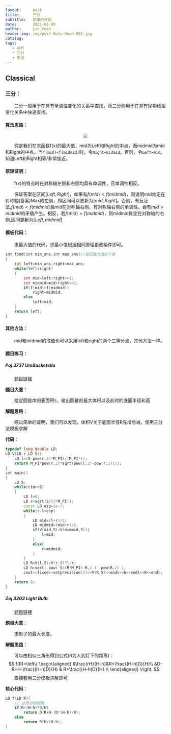 ```yaml
---
layout:     post
title:      三分
subtitle:   简单的开始
date:       2021-01-09
author:     Lin_Xuan
header-img: img/post-Note-Head-001.jpg
catalog:
tags:
   - ACM
   - 三分
   - 笔记
---
```

## Classical

### 三分：

&emsp;&emsp;二分一般用于在具有单调性变化的关系中查找，而三分则用于在具有抛物线型变化关系中快速查找。

#### 算法思路：

<center><img src="https://s3.ax1x.com/2021/01/09/sQlG6S.jpg" style="zoom:80%;" /></center>

&emsp;&emsp;假定我们在求函数f(x)的最大值，mid为Left和Right的中点，而midmid为mid和Right的中点。当`f(mid)<f(midmid)`时，令`Right=midmid`。否则，令`Left=mid`。知道Left和Right相等/非常接近。

#### 原理证明：

&emsp;&emsp;f(x)的特点时在对称轴左侧和右侧均具有单调性，且单调性相反。

&emsp;&emsp;保证答案在区间$[Left,Right]$，如果有$f(mid)<f(midmid)$，则说明mid肯定在对称轴(答案)Max的左侧，即区间可以更新为$[mid,Right]$。否则，有反证法,$f(mid)<f(midmid)$且mid在对称轴右侧，有对称轴右侧的单调性，会有$mid>midmid$的矛盾产生。相反，若$f(mid)>f(midmid)$，则midmid肯定在对称轴的右侧,区间更新为$[Left,midmid]$

#### 模板代码：

&emsp;&emsp;求最大值的代码，求最小值根据相同原理更改条件即可。

```c++
int find(int min_ans,int max_ans)//返回最大值的下表
{
    int left=min_ans,right=max_ans;
    while(left<right)
    {
        int mid=left+right>>1;
        int midmid=mid+right>>1;
        if(f(mid)>f(midmid))
            right=midmid;
        else
            left=mid;
    }
	return left;
}
```

#### 其他方法：

&emsp;&emsp;mid和midmid的取值也可以采用left和right的两个三等分点，其他方法一样。

#### 题目练习：

##### Poj 3737 UmBasketella

&emsp;&emsp;[题目链接](https://vjudge.net/problem/POJ-3737) 

**题目大意**：

&emsp;&emsp;给定圆锥体的表面积`S`，输出圆锥的最大体积以及此时的底面半径和高

**解题思路**：

&emsp;&emsp;经过简单的证明，我们可以发现，体积V关于底面半径R先增后减，使用三分法模板求解

**代码**：

```c++
typedef long double LD;
LD V(LD r,LD S){
    LD l=(S-pow(r,2)*M_PI)/(M_PI*r);
    return M_PI*pow(r,2)*sqrt(pow(l,2)-pow(r,2))/3;
}
int main()
{
    LD S;
    while(cin>>S)
    {
        LD l=0;
        LD r=sqrt(S/(2*M_PI));
        const LD esp=1e-7;
        while(r-l>esp)
        {
            LD mid=(l+r)/2;
            LD midmid=(mid+r)/2;
            if(V(mid,S)<V(midmid,S)){
                l=mid;
            }
            else{
                r=midmid;
            }
        }
        LD R=V(l,S)>V(r,S)?l:r;
        LD h=sqrt( pow( S/(R*M_PI)-R,2 ) -pow(R,2) );
        cout<<fixed<<setprecision(2)<<V(R,S)<<endl<<h<<endl<<R<<endl;
    }
    return 0;
}
```

##### Zoj 3203 Light Bulb

&emsp;&emsp;[题目链接](https://zoj.pintia.cn/problem-sets/91827364500/problems/91827367865)

**题目大意**：

&emsp;&emsp;求影子的最大长度。

**解题思路**：

&emsp;&emsp;可以由相似三角形得到公式(R为人到灯下的距离)：
$$
f(R)=\left\{
\begin{aligned}
&\frac{rH}{H-h}&R<\frac{(H-h)D}{H}\\
&D-R+H-\frac{(H-h)D}{H} & R>\frac{(H-h)D}{H} \\
\end{aligned}
\right.
$$
&emsp;&emsp;直接套用三分模板求解即可

**核心代码**：

```c++
LD f(LD R){
    // 注意分段函数
    if(R>(H-h)*D/H)
        return D-R+H-(D*(H-h)/R);
    else 
        return R*h/(H-h);
}
```

